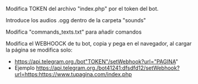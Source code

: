 Modifica TOKEN del archivo "index.php" por el token del bot.

Introduce los audios .ogg dentro de la carpeta "sounds"

Modifica "commands_texts.txt" para añadir comandos

Modifica el WEBHOOCK de tu bot, copia y pega en el navegador, al cargar la página se modifica solo:
 - https://api.telegram.org./bot"TOKEN"/setWebhook?url="PAGINA"
 - Ejemplo https://api.telegram.org./bot41241:dfsdfd12/setWebhook?url=https:https://www.tupagina.com/index.php
